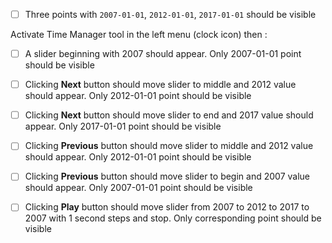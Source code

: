* [ ] Three points with `2007-01-01`, `2012-01-01`, `2017-01-01` should be visible

Activate Time Manager tool in the left menu (clock icon) then :

* [ ] A slider beginning with 2007 should appear. Only 2007-01-01 point should be visible
* [ ] Clicking **Next** button should move slider to middle and 2012 value should appear.
  Only 2012-01-01 point should be visible
* [ ] Clicking **Next** button should move slider to end and 2017 value should appear.
  Only 2017-01-01 point should be visible
* [ ] Clicking **Previous** button should move slider to middle and 2012 value should appear.
  Only 2012-01-01 point should be visible
* [ ] Clicking **Previous** button should move slider to begin and 2007 value should appear.
  Only 2007-01-01 point should be visible

* [ ] Clicking **Play** button should move slider from 2007 to 2012 to 2017 to 2007 with 1 second steps and stop. 
  Only corresponding point should be visible
